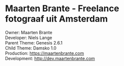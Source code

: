 # Maarten Brante - Freelance fotograaf uit Amsterdam

Owner: Maarten Brante  
Developer: Niels Lange  
Parent Theme: Genesis 2.6.1  
Child Theme: Damsko 1.0  
Production: https://maartenbrante.com  
Development: http://dev.maartenbrante.com  
